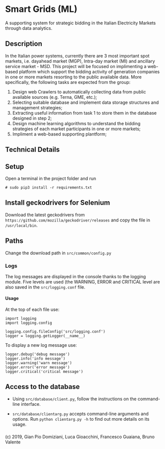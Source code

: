 # Smart Grids (ML)
A supporting system for strategic bidding in the Italian Electricity Markets through data analytics.

## Description
In the Italian power systems, currently there are 3 most important spot markets, i.e. dayahead market (MGP), Intra-day market (MI) and ancillary service market - MSD. 
This project will be focused on implimenting a web-based platform which support the bidding activity of generation companies in one or more markets resorting to the public available data. 
More specifically, the following tasks are expected from the group:
1. Design web Crawlers to automatically collecting data from public available sources (e.g. Terna, GME, etc.);
2. Selecting suitable database and implement data storage structures and management strategies;
3. Extracting useful information from task 1 to store them in the database designed in step 2;
4. Design machine learning algorithms to understand the bidding strategies of each market participants in one or more markets;
5. Impliment a web-based supporting plantform;

## Technical Details

## Setup
Open a terminal in the project folder and run
```
# sudo pip3 install -r requirements.txt
```
## Install geckodrivers for Selenium
Download the latest geckodrivers from ```https://github.com/mozilla/geckodriver/releases``` and copy the file in ```/usr/local/bin```.

## Paths
Change the download path in ```src/common/config.py```

### Logs
The log messages are displayed in the console thanks to the logging module. Five levels are used (the WARNING, ERROR and CRITICAL level are also saved in the ``` src/logging.conf ``` file.
#### Usage
At the top of each file use:
```
import logging
import logging.config

logging.config.fileConfig('src/logging.conf')
logger = logging.getLogger(__name__)
```
To display a new log message use:
```
logger.debug('debug message')
logger.info('info message')
logger.warning('warn message')
logger.error('error message')
logger.critical('critical message')
```

## Access to the database
* Using ```src/database/client.py```, follow the instructions on the command-line interface.

* ```src/database/clientarg.py``` accepts command-line arguments and options. Run ```python clientarg.py -h``` to find out more details on its usage.

###
(c) 2019, Gian Pio Domiziani, Luca Gioacchini, Francesco Guaiana, Bruno Valente
